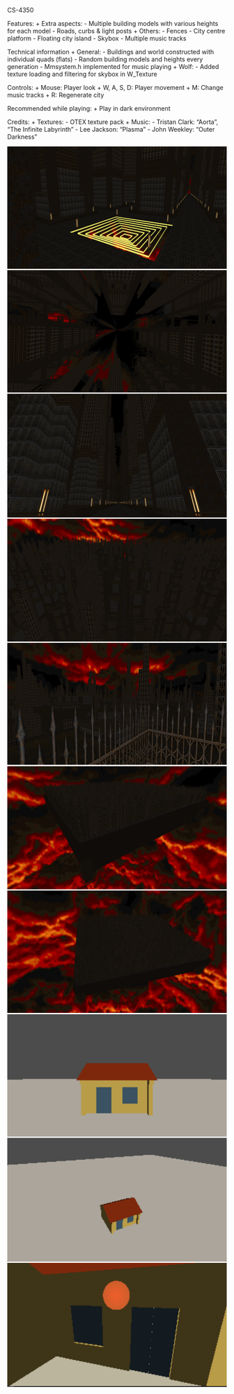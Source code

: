 CS-4350

Features:
    + Extra aspects:
        - Multiple building models with various heights for each model
        - Roads, curbs & light posts
    + Others:
        - Fences
        - City centre platform
        - Floating city island
        - Skybox
        - Multiple music tracks

Technical information
    + General:
        - Buildings and world constructed with individual quads (flats)
        - Random building models and heights every generation
        - Mmsystem.h implemented for music playing
    + Wolf:
        - Added texture loading and filtering for skybox in W_Texture

Controls:
    + Mouse: Player look
    + W, A, S, D: Player movement
    + M: Change music tracks
    + R: Regenerate city

Recommended while playing:
    + Play in dark environment

Credits:
    + Textures: 
        - OTEX texture pack
    + Music:
        - Tristan Clark: “Aorta”, “The Infinite Labyrinth”
        - Lee Jackson: “Plasma”
        - John Weekley: “Outer Darkness”

![Screenshot](https://github.com/NguyenMinhNhat-C41A/City/blob/main/Images/Screenshot%202024-03-23%20223505.png)
![Screenshot](https://github.com/NguyenMinhNhat-C41A/City/blob/main/Images/Screenshot%202024-03-26%20003544.png)
![Screenshot](https://github.com/NguyenMinhNhat-C41A/City/blob/main/Images/Screenshot%202024-03-23%20224243.png)
![Screenshot](https://github.com/NguyenMinhNhat-C41A/City/blob/main/Images/Screenshot%202024-03-23%20223657.png)
![Screenshot](https://github.com/NguyenMinhNhat-C41A/City/blob/main/Images/Screenshot%202024-03-23%20224459.png)
![Screenshot](https://github.com/NguyenMinhNhat-C41A/City/blob/main/Images/Screenshot%202024-03-23%20224108.png)
![Screenshot](https://github.com/NguyenMinhNhat-C41A/City/blob/main/Images/Screenshot%202024-03-26%20003722.png)
![Screenshot](https://github.com/NguyenMinhNhat-C41A/City/blob/main/Images/Screenshot%202024-03-23%20224545.png)
![Screenshot](https://github.com/NguyenMinhNhat-C41A/City/blob/main/Images/Screenshot%202024-03-23%20224621.png)
![Screenshot](https://github.com/NguyenMinhNhat-C41A/City/blob/main/Images/Screenshot%202024-03-23%20224647.png)
